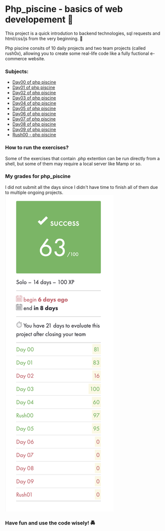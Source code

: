 # Php_piscine - basics of web developement 📧
This project is a quick introdution to backend technologies, sql requests and html/css/js from the very beginning. 📖

Php piscine consits of 10 daily projects and two team projects (called rush0x), allowing you to create some real-life code like a fully fuctional e-commerce website.

### Subjects:
* [Day00 of php piscine](https://github.com/psprawka/Php_piscine/day00/d00.en.pdf) 
* [Day01 of php piscine](https://github.com/psprawka/Php_piscine/day01/d01.en.pdf)
* [Day02 of php piscine](https://github.com/psprawka/Php_piscine/day02/d02.en.pdf)
* [Day03 of php piscine](https://github.com/psprawka/Php_piscine/day03/d03.en.pdf)
* [Day04 of php piscine](https://github.com/psprawka/Php_piscine/day04/d04.en.pdf)
* [Day05 of php piscine](https://github.com/psprawka/Php_piscine/day05/d05.en.pdf)
* [Day06 of php piscine](https://github.com/psprawka/Php_piscine/day06/d06.en.pdf)
* [Day07 of php piscine](https://github.com/psprawka/Php_piscine/day07/d07.en.pdf)
* [Day08 of php piscine](https://github.com/psprawka/Php_piscine/day08/d08.en.pdf)
* [Day09 of php piscine](https://github.com/psprawka/Php_piscine/day09/d09.en.pdf)
* [Rush00 - php piscine](https://github.com/psprawka/Php_piscine/rush00/rush00.en.pdf)

### How to run the exercises?
Some of the exercises that contain .php extention can be run directly from a shell, but some of them may require a local server like Mamp or so.

### My grades for php_piscine
I did not submit all the days since I didn't have time to finish all of them due to multiple ongoing projects.
![](imgs/score.png)

### Have fun and use the code wisely! 🚔
